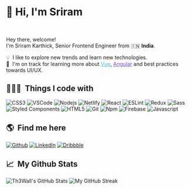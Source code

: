 # 👋&nbsp;<b>Hi, I'm Sriram</b>
<br>
<p align="left">
  <p>Hey there, welcome!</br>
  I'm Sriram Karthick, Senior Frontend Engineer from 🇮🇳 <b>India</b>.</p>
  	
  💡 &nbsp;I like to explore new trends and learn new technologies.\
  🌱 &nbsp;I'm on track for learning more about <a style="color:#45b8d8" href="https://vuejs.org/" target="_blank"><u>Vue</u></a>, <a style="color:#764ABC" href="https://angular.io/" target="_blank"><u>Angular</u></a> and best practices towards UI/UX.
</p>
<h2>👨🏻‍💻 &nbsp;Things I code with</h2>
<p>
  <img alt="CSS3" src="https://img.shields.io/badge/-CSS3-1572B6?style=flat-square&logo=visual%20studio%20code&logoColor=white" />
  <img alt="VSCode" src="https://img.shields.io/badge/-Visual_Studio_Code-0078D4?style=flat-square&logo=visual%20studio%20code&logoColor=white" />
  <img alt="Nodejs" src="https://img.shields.io/badge/-nodejs-43853d?style=flat-square&logo=javascript&logoColor=ffffff" />
  <img alt="Netlify" src="https://img.shields.io/badge/-Netlify-00C7B7?style=flat-square&logo=netlify&logoColor=white" />
  <img alt="React" src="https://img.shields.io/badge/-React-45b8d8?style=flat-square&logo=react&logoColor=white" />
  <img alt="ESLint" src="https://img.shields.io/badge/-ESLint-4B32C3?style=flat-square&logo=eslint&logoColor=white" />
  <img alt="Redux" src="https://img.shields.io/badge/-Redux-764ABC?style=flat-square&logo=redux&logoColor=white" />
  <img alt="Sass" src="https://img.shields.io/badge/-Sass-CC6699?style=flat-square&logo=sass&logoColor=white" />
  <img alt="Styled Components" src="https://img.shields.io/badge/-Styled_Components-db7092?style=flat-square&logo=styled-components&logoColor=white" />
  <img alt="HTML5" src="https://img.shields.io/badge/-HTML5-E34F26?style=flat-square&logo=html5&logoColor=white" />
  <img alt="Git" src="https://img.shields.io/badge/-Git-F05032?style=flat-square&logo=git&logoColor=white" />
  <img alt="Npm" src="https://img.shields.io/badge/-NPM-CB3837?style=flat-square&logo=npm&logoColor=white" />
  <img alt="Firebase" src="https://img.shields.io/badge/-Firebase-ffca28?style=flat-square&logo=firebase&logoColor=white" />
  <img alt="Javascript" src="https://img.shields.io/badge/-JavaScript-F7DF1E?style=flat-square&logo=javascript&logoColor=black" />
 
</p>

<h2>🌎 &nbsp;Find me here</h2>
<p>
  <a href="https://github.com/sriramgroot" target="_blank"><img alt="Github" src="https://img.shields.io/badge/-GitHub-%2312100E.svg?&style=for-the-badge&logo=Github&logoColor=white" /></a>
  <a href="https://in.linkedin.com/in/sriramkarthick/" target="_blank"><img alt="LinkedIn" src="https://img.shields.io/badge/-Linkedin-%230077B5.svg?&style=for-the-badge&logo=linkedin&logoColor=white" /></a>
  <a href="https://dribbble.com/sriramkarthick/" target="_blank"><img alt="Dribbble" src="https://img.shields.io/badge/-dribbble-%23ea4c89.svg?&style=for-the-badge&logo=dribbble&logoColor=ffffff" /></a>

</p>

<h2>📈 &nbsp;My Github Stats</h2>
<span align="left">

![Th3Wall's GitHub Stats](https://github-readme-stats.vercel.app/api?username=sriramgroot&show_icons=true&hide_border=true&bg_color=040d21&title_color=165df5&icon_color=165df5&text_color=FFFFFF)
![My GitHub Streak](http://github-readme-streak-stats.herokuapp.com/?user=sriramgroot&hide_border=true&theme=black-ice&background=040d21&stroke=165df5)
</span>

